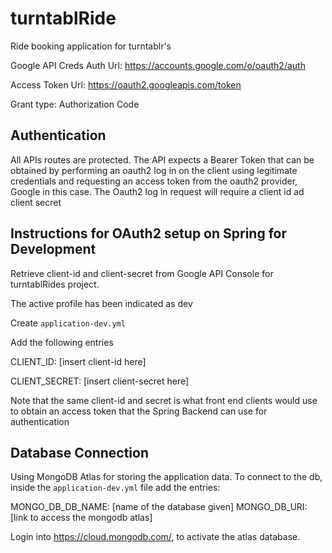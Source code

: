# turntablRide
Ride booking application for turntablr's

Google API Creds
Auth Url: https://accounts.google.com/o/oauth2/auth

Access Token Url: https://oauth2.googleapis.com/token

Grant type: Authorization Code

## Authentication

All APIs routes are protected. The API expects a Bearer Token that can be obtained by performing
an oauth2 log in on the client using legitimate credentials and requesting an access token from
the oauth2 provider, Google in this case.
The Oauth2 log in request will require a client id ad client secret

## Instructions for OAuth2 setup on Spring for Development

Retrieve client-id and client-secret from Google API Console for turntablRides project.

The active profile has been indicated as dev

Create `application-dev.yml`

Add the following entries

CLIENT_ID: [insert client-id here]

CLIENT_SECRET: [insert client-secret here]

Note that the same client-id and secret is what front end clients would use to obtain an access token that the Spring Backend can use for authentication

## Database Connection

Using MongoDB Atlas for storing the application data.
To connect to the db, inside the `application-dev.yml` file add the entries:

MONGO_DB_DB_NAME: [name of the database given]
MONGO_DB_URI: [link to access the mongodb atlas]

Login into https://cloud.mongodb.com/, to activate the atlas database.